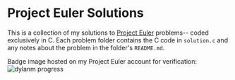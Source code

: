 # Project Euler Solutions

This is a collection of my solutions to [Project Euler](https://projecteuler.net/) problems-- coded exclusively in C. Each problem folder contains the C code in `solution.c` and any notes about the problem in the folder's `README.md`.

Badge image hosted on my Project Euler account for verification:
![dylanm progress](https://projecteuler.net/profile/dylanm.png)

